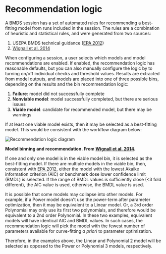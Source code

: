 # Recommendation logic

A BMDS session has a set of automated rules for recommending a best-fitting model from runs included in the session. The rules are a combination of heuristic and statistical rules, and were generated from two sources:

1. USEPA BMDS technical guidance ([EPA 2012](https://www.epa.gov/risk/benchmark-dose-technical-guidance))
2. [Wignall et al. 2014](http://dx.doi.org/10.1289/ehp.1307539)

When configuring a session, a user selects which models and model recommendations are enabled. If enabled, the recommendation logic has reasonable defaults, but you can also manually configure the logic by to turning on/off individual checks and threshold values. Results are extracted from model outputs, and models are placed into one of three possible bins, depending on the results and the bin recommendation logic:

1. **Failure**: model did not successfully complete
2. **Nonviable model**: model successfully completed, but there are serious issues
3. **Viable model**: candidate for recommended model, but there may be warnings

If at least one viable model exists, then it may be selected as a best-fitting model. This would be consistent with the workflow diagram below:

![Recommendation logic diagram](/_static/img/logic.png)

**Model binning and recommendation. From [Wignall et al. 2014](http://dx.doi.org/10.1289/ehp.1307539).**

If one and only one model is in the viable model bin, it is selected as the best-fitting model. If there are multiple models in the viable bin, then, consistent with [EPA 2012](https://www.epa.gov/risk/benchmark-dose-technical-guidance), either the model with the lowest Akaike information criterion (AIC) or benchmark dose lower confidence limit (BMDL) is selected. If the range of BMDL values is sufficiently close (<3 fold different), the AIC value is used, otherwise, the BMDL value is used.

It is possible that some models may collapse into other models. For example, if a Power model doesn't use the power-term after parameter optimization, then it may be equivalent to a Linear model. Or, a 3rd order Polynomial may only use its first two polynomials, and therefore would be equivalent to a 2nd order Polynomial. In these two examples, equivalent models will have identical AIC and BMDL values. In such cases, the recommendation logic will pick the model with the fewest number of parameters available for curve-fitting *a priori* to parameter optimization.

Therefore, in the examples above, the Linear and Polynomial 2 model will be selected as opposed to the Power or Polynomial 3 models, respectively.
